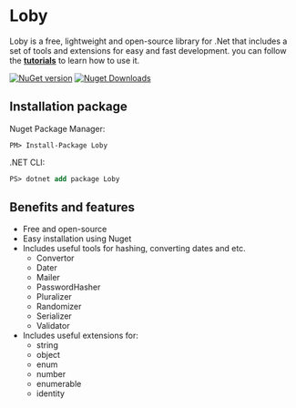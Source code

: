 # Loby
Loby is a free, lightweight and open-source library for .Net that includes a set of tools and extensions for easy and fast development. you can follow the **[tutorials](https://github.com/mojtabanabavi/loby/wiki)** to learn how to use it.

[![NuGet version](https://img.shields.io/nuget/v/loby.svg?style=flat&label=nuget)](https://www.nuget.org/packages/Loby/) 
[![Nuget Downloads](https://img.shields.io/nuget/dt/loby.svg?color=blue&label=Downloads)](https://www.nuget.org/packages/Loby/)

## Installation package
Nuget Package Manager:
```shell
PM> Install-Package Loby
```
.NET CLI:
```ps
PS> dotnet add package Loby
```

## Benefits and features
* Free and open-source
* Easy installation using Nuget
* Includes useful tools for hashing, converting dates and etc.
    * Convertor
    * Dater
    * Mailer
    * PasswordHasher
    * Pluralizer
    * Randomizer
    * Serializer
    * Validator
* Includes useful extensions for:
    * string
    * object
    * enum
    * number
    * enumerable
    * identity
